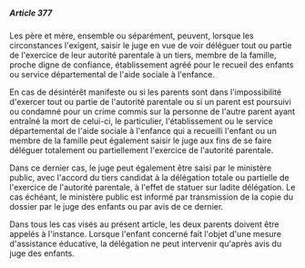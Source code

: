 ##### Article 377

Les père et mère, ensemble ou séparément, peuvent, lorsque les circonstances l'exigent, saisir le juge en vue de voir déléguer tout ou partie de l'exercice de leur autorité parentale à un tiers, membre de la famille, proche digne de confiance, établissement agréé pour le recueil des enfants ou service départemental de l'aide sociale à l'enfance.

En cas de désintérêt manifeste ou si les parents sont dans l'impossibilité d'exercer tout ou partie de l'autorité parentale ou si un parent est poursuivi ou condamné pour un crime commis sur la personne de l'autre parent ayant entraîné la mort de celui-ci, le particulier, l'établissement ou le service départemental de l'aide sociale à l'enfance qui a recueilli l'enfant ou un membre de la famille peut également saisir le juge aux fins de se faire déléguer totalement ou partiellement l'exercice de l'autorité parentale.

Dans ce dernier cas, le juge peut également être saisi par le ministère public, avec l'accord du tiers candidat à la délégation totale ou partielle de l'exercice de l'autorité parentale, à l'effet de statuer sur ladite délégation. Le cas échéant, le ministère public est informé par transmission de la copie du dossier par le juge des enfants ou par avis de ce dernier.

Dans tous les cas visés au présent article, les deux parents doivent être appelés à l'instance. Lorsque l'enfant concerné fait l'objet d'une mesure d'assistance éducative, la délégation ne peut intervenir qu'après avis du juge des enfants.

